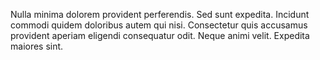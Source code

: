 Nulla minima dolorem provident perferendis. Sed sunt expedita. Incidunt commodi quidem doloribus autem qui nisi. Consectetur quis accusamus provident aperiam eligendi consequatur odit. Neque animi velit. Expedita maiores sint.